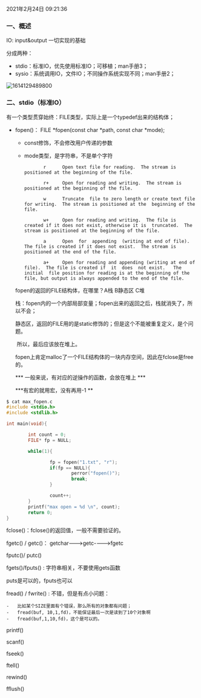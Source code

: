 2021年2月24日 09:21:36

### 一、概述

IO:  input&output  一切实现的基础

分成两种：

- stdio：标准IO，优先使用标准IO；可移植；man手册3；
- sysio：系统调用IO，文件IO；不同操作系统实现不同；man手册2；



![1614129489800](C:\Users\yangfeilong\yangfeiffei.github.io\lib\staticfile\linux-sys\1614129489800.png)



### 二、stdio（标准IO）

有一个类型贯穿始终：FILE类型，实际上是一个typedef出来的结构体；

- fopen()：       FILE *fopen(const char *path, const char *mode);

  - const修饰，不会修改用户传递的参数

  - mode类型，是字符串，不是单个字符

    ```
           r      Open text file for reading.  The stream is positioned at the beginning of the file.
    
           r+     Open for reading and writing.  The stream is positioned at the beginning of the file.
    
           w      Truncate  file to zero length or create text file for writing.  The stream is positioned at the  beginning of the file.
    
           w+     Open for reading and writing.  The file is created if it does not exist, otherwise it is  truncated.  The stream is positioned at the beginning of the file.
    
           a      Open  for  appending  (writing at end of file).  The file is created if it does not exist.  The stream is positioned at the end of the file.
    
           a+     Open for reading and appending (writing at end of file).  The file is created if  it  does  not exist.   The  initial  file position for reading is at the beginning of the file, but output is always appended to the end of the file.
    
    ```

  
  fopen的返回的FILE结构体，在哪里？A栈  B静态区 C堆
  
  ​	栈：fopen内的一个内部局部变量；fopen出来的返回之后，栈就消失了，所以不会；
  
  ​	静态区，返回的FILE用的是static修饰的；但是这个不能被重复定义，是个问题。
  
  ​	所以，最后应该放在堆上。
  
  fopen上肯定malloc了一个FILE结构体的一块内存空间，因此在fclose是free的。
  
  *** 一般来说，有对应的逆操作的函数，会放在堆上 ***
  
  
  
  ***有宏的就用宏，没有再用-1 **

```c
$ cat max_fopen.c
#include <stdio.h>
#include <stdlib.h>

int main(void){

        int count = 0;
        FILE* fp = NULL;

        while(1){

                fp = fopen("1.txt", "r");
                if(fp == NULL){
                        perror("fopen()");
                        break;
                }

                count++;
        }
        printf("max open = %d \n", count);
        return 0;
}
```

fclose()：fclose()的返回值，一般不需要验证的。



fgetc() / getc()： getchar--->getc---->fgetc

fputc()/ putc()

fgets()/fputs() : 字符串相关，不要使用gets函数

puts是可以的，fputs也可以



fread() / fwrite() : 不错，但是有点小问题：

	-	比如某个SIZE里面有个错误，那么所有的对象都有问题；
	-	fread(buf, 10,1,fd)，不能保证最后一次是读到了10个对象啊
	-	fread(buf,1,10,fd)，这个是可以的。



printf()

scanf()



fseek()

ftell()

rewind()



fflush()





























